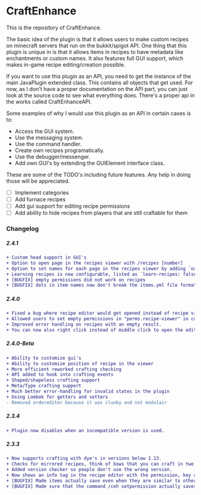 # CraftEnhance

This is the repository of CraftEnhance. 

The basic idea of the plugin is that it allows users to make custom recipes on minecraft servers that run on the bukkit/spigot API. One thing that this plugin is unique in is that it allows items in recipes to have metadata like enchantments or custom names. It also features full GUI support, which makes in-game recipe editing/creation possible.

If you want to use this plugin as an API, you need to get the instance of the main JavaPlugin extended class. This contains all objects that get used. For now, as I don't have a proper documentation on the API part, you can just look at the source code to see what everything does. There's a proper api in the works called CraftEnhanceAPI.

Some examples of why I would use this plugin as an API in certain cases is to:
 - Access the GUI system.
 - Use the messaging system.
 - Use the command handler.
 - Create own recipes programatically.
 - Use the debugger/messenger.
 - Add own GUI's by extending the GUIElement interface class.
 
These are some of the TODO's including future features. Any help in doing those will be appreciated.
 - [ ] Implement categories
 - [ ] Add furnace recipes
 - [ ] Add gui support for editing recipe permissions
 - [ ] Add ability to hide recipes from players that are still craftable for them

### Changelog

##### 2.4.1
```diff
+ Custom head support in GUI's
+ Option to open page in the recipes viewer with /recipes [number]
+ Option to set names for each page in the recipes viewer by adding `names:` list in the guiconfig file
+ Learning recipes is now configurable, listed as `learn-recipes: false` in the config by default
+ [BUGFIX] empty permissions did not work on recipes
+ [BUGFIX] dots in item names now don't break the items.yml file format
```

##### 2.4.0
```diff
+ Fixed a bug where recipe editor would get opened instead of recipe viewer.
+ Allowed users to set empty permissions in "perms.recipe-viewer" in config.yml to specify that viewing requires no permissions.
+ Improved error handling on recipes with an empty result.
+ You can now also right click instead of middle click to open the editor of a clicked recipe.
```

##### 2.4.0-Beta
```diff
+ Ability to customize gui's
+ Ability to customize position of recipe in the viewer
+ More efficient reworked crafting checking
+ API added to hook into crafting events
+ Shaped/shapeless crafting support
+ Meta/Type crafting support
+ Much better error-handling for invalid states in the plugin
+ Using Lombok for getters and setters
- Removed ordereditor because it was clunky and not modulair
```

##### 2.3.4
```diff
+ Plugin now disables when an incompatible version is used.
```
##### 2.3.3
```diff
+ Now supports crafting with dye's in versions below 1.13.
+ Checks for mirrored recipes, think of bows that you can craft in two ways.
+ Added version checker so people don't use the wrong version.
+ Now shows an info tag in the recipe editor with the permission, key and default result.
+ [BUGFIX] Made items actually save even when they are similar to other items.
+ [BUGFIX] Made sure that the command /ceh setpermission actually saves the permission.
```

